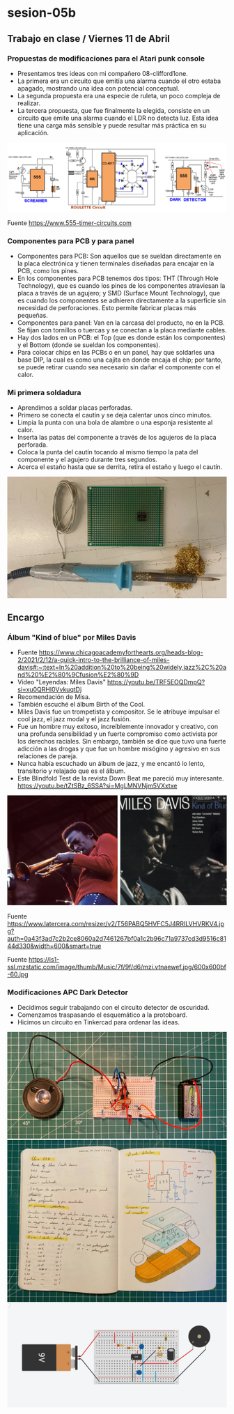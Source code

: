 # sesion-05b

## Trabajo en clase / Viernes 11 de Abril

### Propuestas de modificaciones para el Atari punk console

- Presentamos tres ideas con mi compañero 08-clifford1one.
- La primera era un circuito que emitía una alarma cuando el otro estaba apagado, mostrando una idea con potencial conceptual.
- La segunda propuesta era una especie de ruleta, un poco compleja de realizar.
- La tercera propuesta, que fue finalmente la elegida, consiste en un circuito que emite una alarma cuando el LDR no detecta luz. Esta idea tiene una carga más sensible y puede resultar más práctica en su aplicación.

![Foto de los tres esquemáticos](./archivos/tme-foto40.png)

Fuente <https://www.555-timer-circuits.com>

### Componentes para PCB y para panel

- Componentes para PCB: Son aquellos que se sueldan directamente en la placa electrónica y tienen terminales diseñadas para encajar en la PCB, como los pines.
- En los componentes para PCB tenemos dos tipos: THT (Through Hole Technology), que es cuando los pines de los componentes atraviesan la placa a través de un agujero; y SMD (Surface Mount Technology), que es cuando los componentes se adhieren directamente a la superficie sin necesidad de perforaciones. Esto permite fabricar placas más pequeñas.
- Componentes para panel: Van en la carcasa del producto, no en la PCB. Se fijan con tornillos o tuercas y se conectan a la placa mediante cables.
- Hay dos lados en un PCB: el Top (que es donde están los componentes) y el Bottom (donde se sueldan los componentes).
- Para colocar chips en las PCBs o en un panel, hay que soldarles una base DIP, la cual es como una cajita en donde encaja el chip; por tanto, se puede retirar cuando sea necesario sin dañar el componente con el calor.

### Mi primera soldadura

- Aprendimos a soldar placas perforadas.
- Primero se conecta el cautín y se deja calentar unos cinco minutos.
- Limpia la punta con una bola de alambre o una esponja resistente al calor.
- Inserta las patas del componente a través de los agujeros de la placa perforada.
- Coloca la punta del cautín tocando al mismo tiempo la pata del componente y el agujero durante tres segundos.
- Acerca el estaño hasta que se derrita, retira el estaño y luego el cautín.

![Foto](./archivos/foto37.jpeg)

## Encargo

### Álbum "Kind of blue" por Miles Davis

- Fuente <https://www.chicagoacademyforthearts.org/heads-blog-2/2021/2/12/a-quick-intro-to-the-brilliance-of-miles-davis#:~:text=In%20addition%20to%20being%20widely,jazz%2C%20and%20%E2%80%9Cfusion%E2%80%9D>
- Video "Leyendas: Miles Davis" <https://youtu.be/TRF5EOQDmpQ?si=xu0QRHl0VvkuqtDj>
- Recomendación de Misa.
- También escuché el álbum Birth of the Cool.
- Miles Davis fue un trompetista y compositor. Se le atribuye impulsar el cool jazz, el jazz modal y el jazz fusión.
- Fue un hombre muy exitoso, increíblemente innovador y creativo, con una profunda sensibilidad y un fuerte compromiso como activista por los derechos raciales. Sin embargo, también se dice que tuvo una fuerte adicción a las drogas y que fue un hombre misógino y agresivo en sus relaciones de pareja.
- Nunca había escuchado un álbum de jazz, y me encantó lo lento, transitorio y relajado que es el álbum.
- Este Blindfold Test de la revista Down Beat me pareció muy interesante. <https://youtu.be/tZtSBz_6SSA?si=MgLMNVNjm5VXxtxe>

![Foto de Miles Davis](./archivos/tme-sesion05b-miles.jpeg)

Fuente <https://www.latercera.com/resizer/v2/T56PABQ5HVFC5J4RRILVHVRKV4.jpg?auth=0a43f3ad7c2b2ce8060a2d7461267bf0a1c2b96c71a9737cd3d9516c8144d330&width=600&smart=true>

Fuente <https://is1-ssl.mzstatic.com/image/thumb/Music/7f/9f/d6/mzi.vtnaewef.jpg/600x600bf-60.jpg>

### Modificaciones APC Dark Detector

- Decidimos seguir trabajando con el circuito detector de oscuridad.
- Comenzamos traspasando el esquemático a la protoboard.
- Hicimos un circuito en Tinkercad para ordenar las ideas.

![Foto](./archivos/tme-p1-circuitoDark.jpeg)
![Foto](./archivos/tme-p1-bitacoraBoceto.jpeg)
![Foto](./archivos/tme-sesion05b-foto02.png)
